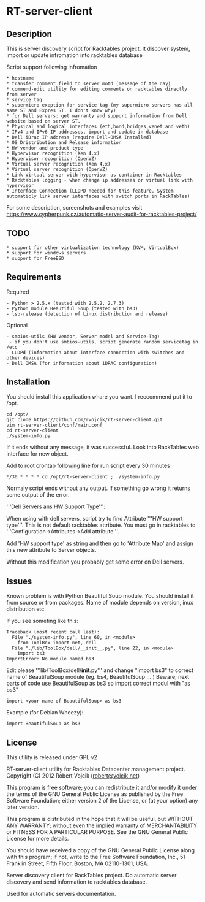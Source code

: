 RT-server-client
================

Description
-----------

This is server discovery script for Racktables project.
It discover system, import or update infromation into racktables database
 
Script support following infromation

    * hostname
    * transfer comment field to server motd (message of the day)
    * commend-edit utility for editing comments on racktables directly from server
    * service tag
    * supermicro exeption for service tag (my supermicro servers has all same ST and Expres ST. I don't know why)
    * for Dell servers: get warranty and support information from Dell website based on server ST.
    * Physical and logical interfaces (eth,bond,bridges,venet and veth)
    * IPv4 and IPv6 IP addresses, import and update in database
    * Dell iDrac IP address (require Dell-OMSA Installed)
    * OS Dristribution and Release information
    * HW vendor and product type
    * Hypervisor recognition (Xen 4.x)
    * Hypervisor recognition (OpenVZ)
    * Virtual server recognition (Xen 4.x)
    * Virtual server recognition (OpenVZ)
    * Link Virtual server with hypervisor as container in Racktables
    * Racktables logging - when change ip addresses or virtual link with hypervisor
    * Interface Connection (LLDPD needed for this feature. System automaticly link server interfaces with switch ports in RackTables)

For some description, screenshots and examples visit https://www.cypherpunk.cz/automatic-server-audit-for-racktables-project/

TODO
----
    * support for other virtualization technology (KVM, VirtualBox)
    * support for windows servers
    * support for FreeBSD

Requirements
------------

Required

    - Python > 2.5.x (tested with 2.5.2, 2.7.3)
    - Python module Beautiful Soup (tested with bs3)
    - lsb-release (detection of Linux distribution and release)

Optional

    - smbios-utils (HW Vendor, Server model and Service-Tag)
     - if you don't use smbios-utils, script generate random servicetag in /etc
    - LLDPd (information about interface connection with switches and other devices)
    - Dell OMSA (for information about iDRAC configuration)

Installation
------------

You should install this application whare you want. I reccommend put it to /opt.

    cd /opt/
    git clone https://github.com/rvojcik/rt-server-client.git
    vim rt-server-client/conf/main.conf
    cd rt-server-client
    ./system-info.py

If it ends without any message, it was successful. Look into RackTables web interface for new object.

Add to root crontab following line for run script every 30 minutes

    */30 * * * * cd /opt/rt-server-client ; ./system-info.py

Normaly script ends without any output. If something go wrong it returns some output of the error. 

'''Dell Servers ans HW Support Type''':

When using with dell servers, script try to find Attribute '''HW support type'''. This is not default racktables attribute.
You must go in racktables to '''Configuration->Attributes->Add attribute'''. 

Add 'HW support type' as string and then go to 'Attribute Map' and assign this new attribute to Server objects.

Without this modification you probably get some error on Dell servers.

Issues
------

Known problem is with Python Beautiful Soup module. 
You should install it from source or from packages. 
Name of module depends on version, inux distribution etc.

If you see someting like this:

    Traceback (most recent call last):
      File "./system-info.py", line 60, in <module>
        from ToolBox import net, dell
      File "./lib/ToolBox/dell/__init__.py", line 22, in <module>
        import bs3
    ImportError: No module named bs3

Edit please '''lib/ToolBox/dell/__init__.py''' and change "import bs3" to correct name of BeautifulSoup
module (eg. bs4, BeautifulSoup ... )
Beware, next parts of code use BeautifulSoup as bs3 so import correct modul with "as bs3"

    import <your name of BeautifulSoup> as bs3 

Example (for Debian Wheezy):

    import BeautifulSoup as bs3


License
-------

This utility is released under GPL v2

RT-server-client utility for Racktables Datacenter management project.
Copyright (C) 2012  Robert Vojcik (robert@vojcik.net)

This program is free software; you can redistribute it and/or
modify it under the terms of the GNU General Public License
as published by the Free Software Foundation; either version 2
of the License, or (at your option) any later version.

This program is distributed in the hope that it will be useful,
but WITHOUT ANY WARRANTY; without even the implied warranty of
MERCHANTABILITY or FITNESS FOR A PARTICULAR PURPOSE.  See the
GNU General Public License for more details.

You should have received a copy of the GNU General Public License
along with this program; if not, write to the Free Software
Foundation, Inc., 51 Franklin Street, Fifth Floor, Boston, MA  02110-1301, USA.

Server discovery client for RackTables project. 
Do automatic server discovery and send information to racktables database.

Used for automatic servers documentation.
